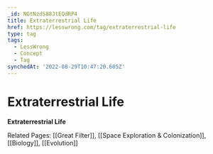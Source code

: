 ```yaml
---
_id: NGtNzdS88JtEQdRP4
title: Extraterrestrial Life
href: https://lesswrong.com/tag/extraterrestrial-life
type: tag
tags:
  - LessWrong
  - Concept
  - Tag
synchedAt: '2022-08-29T10:47:20.605Z'
---
```

# Extraterrestrial Life

**Extraterrestrial Life**

Related Pages: [[Great Filter]], [[Space Exploration & Colonization]], [[Biology]], [[Evolution]]